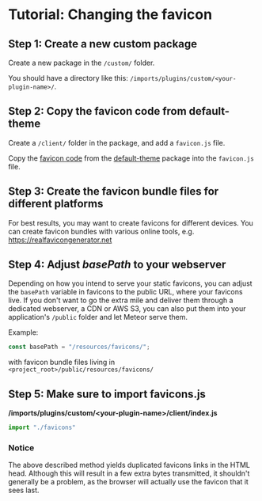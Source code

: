 # Tutorial: Changing the favicon

## Step 1: Create a new custom package

Create a new package in the `/custom/` folder.

You should have a directory like this: `/imports/plugins/custom/<your-plugin-name>/`.

## Step 2: Copy the favicon code from default-theme

Create a `/client/` folder in the package, and add a `favicon.js` file.

Copy the [favicon code](https://github.com/reactioncommerce/reaction/blob/master/imports/plugins/included/default-theme/client/favicons.js) from the [default-theme](https://github.com/reactioncommerce/reaction/tree/master/imports/plugins/included/default-theme) package into the `favicon.js` file.

## Step 3: Create the favicon bundle files for different platforms

For best results, you may want to create favicons for different devices. You can create favicon bundles with various online tools, e.g. <https://realfavicongenerator.net>

## Step 4: Adjust _basePath_ to your webserver

Depending on how you intend to serve your static favicons, you can adjust the `basePath` variable in favicons to the public URL, where your favicons live. If you don't want to go the extra mile and deliver them through a dedicated webserver, a CDN or AWS S3, you can also put them into your application's `/public` folder and let Meteor serve them.

Example:

```js
const basePath = "/resources/favicons/";
```

with favicon bundle files living in `<project_root>/public/resources/favicons/`

## Step 5: Make sure to import favicons.js

**/imports/plugins/custom/&lt;your-plugin-name>/client/index.js**

```js
import "./favicons"
```

### Notice

The above described method yields duplicated favicons links in the HTML head. Although this will result in a few extra bytes transmitted, it shouldn't generally be a problem, as the browser will actually use the favicon that it sees last.
